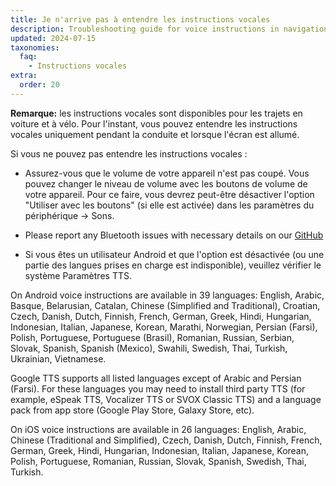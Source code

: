 ```yaml
---
title: Je n'arrive pas à entendre les instructions vocales
description: Troubleshooting guide for voice instructions in navigation
updated: 2024-07-15
taxonomies:
  faq:
    - Instructions vocales
extra:
  order: 20
---
```


**Remarque:** les instructions vocales sont disponibles pour les trajets en voiture et à vélo. Pour l'instant, vous pouvez entendre les instructions vocales uniquement pendant la conduite et lorsque l'écran est allumé.

Si vous ne pouvez pas entendre les instructions vocales :</p>

- Assurez-vous que le volume de votre appareil n'est pas coupé. Vous pouvez changer le niveau de volume avec les boutons de volume de votre appareil. Pour ce faire, vous devrez peut-être désactiver l'option "Utiliser avec les boutons" (si elle est activée) dans les paramètres du périphérique → Sons.

- Please report any Bluetooth issues with necessary details on our [GitHub](https://github.com/organicmaps/organicmaps/issues)

- Si vous êtes un utilisateur Android et que l'option est désactivée (ou une partie des langues prises en charge est indisponible), veuillez vérifier le système Paramètres TTS.

On Android voice instructions are available in 39 languages: English, Arabic, Basque, Belarusian, Catalan, Chinese (Simplified and Traditional), Croatian, Czech, Danish, Dutch, Finnish, French, German, Greek, Hindi, Hungarian, Indonesian, Italian, Japanese, Korean, Marathi, Norwegian, Persian (Farsi), Polish, Portuguese, Portuguese (Brasil), Romanian, Russian, Serbian, Slovak, Spanish, Spanish (Mexico), Swahili, Swedish, Thai, Turkish, Ukrainian, Vietnamese.

Google TTS supports all listed languages except of Arabic and Persian (Farsi). For these languages you may need to install third party TTS (for example, eSpeak TTS, Vocalizer TTS or SVOX Classic TTS) and a language pack from app store (Google Play Store, Galaxy Store, etc).

On iOS voice instructions are available in 26 languages: English, Arabic, Chinese (Traditional and Simplified), Czech, Danish, Dutch, Finnish, French, German, Greek, Hindi, Hungarian, Indonesian, Italian, Japanese, Korean, Polish, Portuguese, Romanian, Russian, Slovak, Spanish, Swedish, Thai, Turkish.
